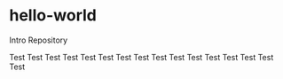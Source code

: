 # hello-world
Intro Repository

Test Test Test Test Test Test Test Test Test Test Test Test Test Test Test Test 
